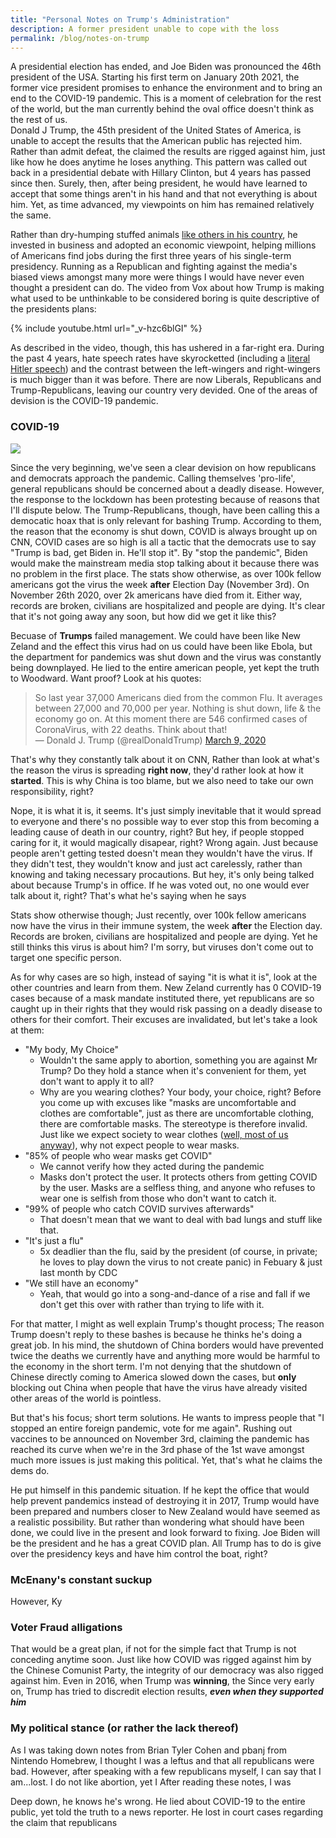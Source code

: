 ```yaml
---
title: "Personal Notes on Trump's Administration"
description: A former president unable to cope with the loss
permalink: /blog/notes-on-trump
---
```


A presidential election has ended, and Joe Biden was pronounced the 46th president of the USA. Starting his first term on January 20th 2021, the former vice president promises to enhance the environment and to bring an end to the COVID-19 pandemic. This is a moment of celebration for the rest of the world, but the man currently behind the oval office doesn't think as the rest of us.<br>
Donald J Trump, the 45th president of the United States of America, is unable to accept the results that the American public has rejected him. Rather than admit defeat, the claimed the results are rigged against him, just like how he does anytime he loses anything. This pattern was called out back in a presidential debate with Hillary Clinton, but 4 years has passed since then. Surely, then, after being president, he would have learned to accept that some things aren't in his hand and that not everything is about him. Yet, as time advanced, my viewpoints on him has remained relatively the same.

Rather than dry-humping stuffed animals [like others in his country](http://www.brevardtimes.com/2019/10/florida-man-arrested-for-having-sex-with-olaf-toy-at-target/), he invested in business and adopted an economic viewpoint, helping millions of Americans find jobs during the first three years of his single-term presidency. Running as a Republican and fighting against the media's biased views amongst many more were things I would have never even thought a president can do. The video from Vox about how Trump is making what used to be unthinkable to be considered boring is quite descriptive of the presidents plans:

{% include youtube.html url="_v-hzc6blGI" %}

As described in the video, though, this has ushered in a far-right era. During the past 4 years, hate speech rates have skyrocketted (including a [literal Hitler speech](https://www.reddit.com/r/PublicFreakout/comments/jqdddl/maga_crowd_cheers_for_a_guy_giving_a_literal/?utm_source=share&utm_medium=ios_app&utm_name=iossmf)) and the contrast between the left-wingers and right-wingers is much bigger than it was before. There are now Liberals, Republicans and Trump-Republicans, leaving our country very devided. One of the areas of devision is the COVID-19 pandemic.

### COVID-19

![](https://cdn.discordapp.com/attachments/670841394834964485/765054924332990484/unknown.png)

Since the very beginning, we've seen a clear devision on how republicans and democrats approach the pandemic. Calling themselves 'pro-life', general republicans should be concerned about a deadly disease. However, the response to the lockdown has been protesting because of reasons that I'll dispute below. The Trump-Republicans, though, have been calling this a democatic hoax that is only relevant for bashing Trump. According to them, the reason that the economy is shut down, COVID is always brought up on CNN, COVID cases are so high is all a tactic that the democrats use to say "Trump is bad, get Biden in. He'll stop it". By "stop the pandemic", Biden would make the mainstream media stop talking about it because there was no problem in the first place. The stats show otherwise, as over 100k fellow americans got the virus the week **after** Election Day (November 3rd). On November 26th 2020, over 2k americans have died from it. Either way, records are broken, civilians are hospitalized and people are dying. It's clear that it's not going away any soon, but how did we get it like this?

Becuase of **Trumps** failed management. We could have been like New Zeland and the effect this virus had on us could have been like Ebola, but the department for pandemics was shut down and the virus was constantly being downplayed. He lied to the entire american people, yet kept the truth to Woodward. Want proof? Look at his quotes:

> So last year 37,000 Americans died from the common Flu. It averages between 27,000 and 70,000 per year. Nothing is shut down, life & the economy go on. At this moment there are 546 confirmed cases of CoronaVirus, with 22 deaths. Think about that!<br>
> &mdash; Donald J. Trump (@realDonaldTrump) <a href="https://twitter.com/realDonaldTrump/status/1237027356314869761?ref_src=twsrc%5Etfw">March 9, 2020</a>

That's why they constantly talk about it on CNN, Rather than look at what's the reason the virus is spreading **right now**, they'd rather look at how it **started**. This is why China is too blame, but we also need to take our own responsibility, right?

Nope, it is what it is, it seems. It's just simply inevitable that it would spread to everyone and there's no possible way to ever stop this from becoming a leading cause of death in our country, right? But hey, if people stopped caring for it, it would magically disapear, right? Wrong again. Just because people aren't getting tested doesn't mean they wouldn't have the virus. If they didn't test, they wouldn't know and just act carelessly, rather than knowing and taking necessary procautions. But hey, it's only being talked about because Trump's in office. If he was voted out, no one would ever talk about it, right? That's what he's saying when he says 

Stats show otherwise though; Just recently, over 100k fellow americans now have the virus in their immune system, the week **after** the Election day. Records are broken, civilians are hospitalized and people are dying. Yet he still thinks this virus is about him? I'm sorry, but viruses don't come out to target one specific person.

As for why cases are so high, instead of saying "it is what it is", look at the other countries and learn from them. New Zeland currently has 0 COVID-19 cases because of a mask mandate instituted there, yet republicans are so caught up in their rights that they would risk passing on a deadly disease to others for their comfort. Their excuses are invalidated, but let's take a look at them:

- "My body, My Choice"
   - Wouldn't the same apply to abortion, something you are against Mr Trump? Do they hold a stance when it's convenient for them, yet don't want to apply it to all?
   - Why are you wearing clothes? Your body, your choice, right? Before you come up with excuses like "masks are uncomfortable and clothes are comfortable", just as there are uncomfortable clothing, there are comfortable masks. The stereotype is therefore invalid. Just like we expect society to wear clothes ([well, most of us anyway](https://i.imgur.com/QA6VMtl.png)), why not expect people to wear masks.
- "85% of people who wear masks get COVID"
   - We cannot verify how they acted during the pandemic
   - Masks don't protect the user. It protects others from getting COVID by the user. Masks are a selfless thing, and anyone who refuses to wear one is selfish from those who don't want to catch it.
- "99% of people who catch COVID survives afterwards"
   - That doesn't mean that we want to deal with bad lungs and stuff like that.
- "It's just a flu"
   - 5x deadlier than the flu, said by the president (of course, in private; he loves to play down the virus to not create panic) in Febuary & just last month by CDC
- "We still have an economy"
   - Yeah, that would go into a song-and-dance of a rise and fall if we don't get this over with rather than trying to life with it.

For that matter, I might as well explain Trump's thought process; The reason Trump doesn't reply to these bashes is because he thinks he's doing a great job. In his mind, the shutdown of China borders would have prevented twice the deaths we currently have and anything more would be harmful to the economy in the short term. I'm not denying that the shutdown of Chinese directly coming to America slowed down the cases, but **only** blocking out China when people that have the virus have already visited other areas of the world is pointless.

But that's his focus; short term solutions. He wants to impress people that "I stopped an entire foreign pandemic, vote for me again". Rushing out vaccines to be announced on November 3rd, claiming the pandemic has reached its curve when we're in the 3rd phase of the 1st wave amongst much more issues is just making this political. Yet, that's what he claims the dems do. 

He put himself in this pandemic situation. If he kept the office that would help prevent pandemics instead of destroying it in 2017, Trump would have been prepared and numbers closer to New Zealand would have seemed as a realistic possibility. But rather than wondering what should have been done, we could live in the present and look forward to fixing. Joe Biden will be the president and he has a great COVID plan. All Trump has to do is give over the presidency keys and have him control the boat, right?

### McEnany's constant suckup

However, Ky

### Voter Fraud alligations

That would be a great plan, if not for the simple fact that Trump is not conceding anytime soon. Just like how COVID was rigged against him by the Chinese Comunist Party, the integrity of our democracy was also rigged against him. Even in 2016, when Trump was **winning**, the Since very early on, Trump has tried to discredit election results, ***even when they supported him***

### My political stance (or rather the lack thereof)

As I was taking down notes from Brian Tyler Cohen and pbanj from Nintendo Homebrew, I thought I was a leftus and that all republicans were bad. However, after speaking with a few republicans myself, I can say that I am...lost. I do not like abortion, yet I After reading these notes, I was 

Deep down, he knows he's wrong. He lied about COVID-19 to the entire public, yet told the truth to a news reporter. He lost in court cases regarding the claim that republicans 